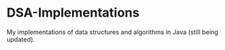 # DSA-Implementations
My implementations of data structures and algorithms in Java (still being updated).

